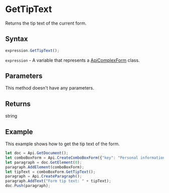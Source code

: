 # GetTipText

Returns the tip text of the current form.

## Syntax

```javascript
expression.GetTipText();
```

`expression` - A variable that represents a [ApiComplexForm](../ApiComplexForm.md) class.

## Parameters

This method doesn't have any parameters.

## Returns

string

## Example

This example shows how to get the tip text of the form.

```javascript editor-
let doc = Api.GetDocument();
let comboBoxForm = Api.CreateComboBoxForm({"key": "Personal information", "tip": "Choose your country", "required": true, "placeholder": "Country", "editable": false, "autoFit": false, "items": ["Latvia", "USA", "UK"]});
let paragraph = doc.GetElement(0);
paragraph.AddElement(comboBoxForm);
let tipText = comboBoxForm.GetTipText();
paragraph = Api.CreateParagraph();
paragraph.AddText("Form tip text: " + tipText);
doc.Push(paragraph);
```
